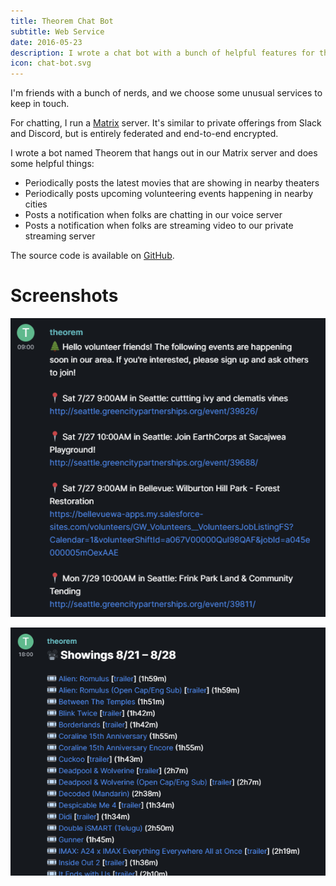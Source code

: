 ```yaml
---
title: Theorem Chat Bot
subtitle: Web Service
date: 2016-05-23
description: I wrote a chat bot with a bunch of helpful features for the group chat I use with my friends.
icon: chat-bot.svg
---
```


I'm friends with a bunch of nerds, and we choose some unusual services to keep
in touch.

For chatting, I run a [Matrix](https://matrix.org/) server. It's similar to
private offerings from Slack and Discord, but is entirely federated and
end-to-end encrypted.

I wrote a bot named Theorem that hangs out in our Matrix server and does some
helpful things:

 - Periodically posts the latest movies that are showing in nearby theaters
 - Periodically posts upcoming volunteering events happening in nearby cities
 - Posts a notification when folks are chatting in our voice server
 - Posts a notification when folks are streaming video to our private streaming
   server

The source code is available on
[GitHub](https://github.com/haydenmc/TheoremChatBot).

# Screenshots

![Screenshot of Theorem listing volunteering events](/assets/images/projects/2016-theorem-volunteering.png)

![Screenshot of Theorem listing upcoming theater showings](/assets/images/projects/2016-theorem-movies.png)